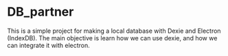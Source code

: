 # DB_partner
This is a simple project for making a local database with Dexie and Electron (IndexDB). The main objective is learn how we can use dexie, and how we can integrate it with electron.
